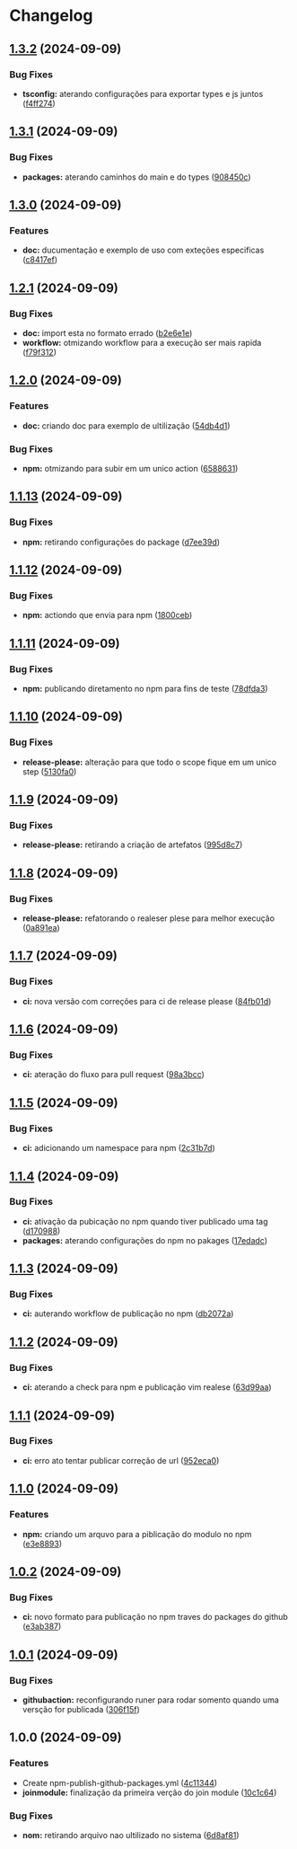 # Changelog

## [1.3.2](https://github.com/JefteCosta/joinmodule/compare/v1.3.1...v1.3.2) (2024-09-09)


### Bug Fixes

* **tsconfig:** aterando configurações para exportar types e js juntos ([f4ff274](https://github.com/JefteCosta/joinmodule/commit/f4ff274abea5916790ea45c44ff7248582dd1d3a))

## [1.3.1](https://github.com/JefteCosta/joinmodule/compare/v1.3.0...v1.3.1) (2024-09-09)


### Bug Fixes

* **packages:** aterando caminhos do main e do types ([908450c](https://github.com/JefteCosta/joinmodule/commit/908450c7ec570be81b65dbba277e8f9453bc5224))

## [1.3.0](https://github.com/JefteCosta/joinmodule/compare/v1.2.1...v1.3.0) (2024-09-09)


### Features

* **doc:** ducumentação e exemplo de uso com exteções especificas ([c8417ef](https://github.com/JefteCosta/joinmodule/commit/c8417ef0c0ea6ce4e9bfab69f779191ef2bd7d1f))

## [1.2.1](https://github.com/JefteCosta/joinmodule/compare/v1.2.0...v1.2.1) (2024-09-09)


### Bug Fixes

* **doc:** import esta no formato errado ([b2e6e1e](https://github.com/JefteCosta/joinmodule/commit/b2e6e1e1d2d78e625a3392cb5a90b0dd9059f57d))
* **workflow:** otmizando workflow para a execução ser mais rapida ([f79f312](https://github.com/JefteCosta/joinmodule/commit/f79f3124a8f3a19a7d45a4e868a1b28c2d164818))

## [1.2.0](https://github.com/JefteCosta/joinmodule/compare/v1.1.13...v1.2.0) (2024-09-09)


### Features

* **doc:** criando doc para exemplo de ultilização ([54db4d1](https://github.com/JefteCosta/joinmodule/commit/54db4d1245eac472375313cdf4769ead253c33ac))


### Bug Fixes

* **npm:** otmizando para subir em um unico action ([6588631](https://github.com/JefteCosta/joinmodule/commit/6588631fa1df07f26172d01da13e95eaf927da61))

## [1.1.13](https://github.com/JefteCosta/joinmodule/compare/v1.1.12...v1.1.13) (2024-09-09)


### Bug Fixes

* **npm:** retirando configurações do package ([d7ee39d](https://github.com/JefteCosta/joinmodule/commit/d7ee39dcc81d0954b2b39af41d7feff173a97253))

## [1.1.12](https://github.com/JefteCosta/joinmodule/compare/v1.1.11...v1.1.12) (2024-09-09)


### Bug Fixes

* **npm:** actiondo que envia para npm ([1800ceb](https://github.com/JefteCosta/joinmodule/commit/1800cebbbe13fc8af9cd787d298d936eab3fb74b))

## [1.1.11](https://github.com/JefteCosta/joinmodule/compare/v1.1.10...v1.1.11) (2024-09-09)


### Bug Fixes

* **npm:** publicando diretamento no npm para fins de teste ([78dfda3](https://github.com/JefteCosta/joinmodule/commit/78dfda3a795a3ab7b78728ecbfcedeaffcea64df))

## [1.1.10](https://github.com/JefteCosta/joinmodule/compare/v1.1.9...v1.1.10) (2024-09-09)


### Bug Fixes

* **release-please:** alteração para que todo o scope fique em um unico step ([5130fa0](https://github.com/JefteCosta/joinmodule/commit/5130fa087129a36ac9a438de54e67521b2056655))

## [1.1.9](https://github.com/JefteCosta/joinmodule/compare/v1.1.8...v1.1.9) (2024-09-09)


### Bug Fixes

* **release-please:** retirando a criação de artefatos ([995d8c7](https://github.com/JefteCosta/joinmodule/commit/995d8c7a06655fe5e27634929f162c5f8325f5c2))

## [1.1.8](https://github.com/JefteCosta/joinmodule/compare/v1.1.7...v1.1.8) (2024-09-09)


### Bug Fixes

* **release-please:** refatorando o realeser plese para melhor execução ([0a891ea](https://github.com/JefteCosta/joinmodule/commit/0a891ea8eff699d95e97ecaf6c2d5fe47269cf81))

## [1.1.7](https://github.com/JefteCosta/joinmodule/compare/v1.1.6...v1.1.7) (2024-09-09)


### Bug Fixes

* **ci:** nova versão com correções para ci de release please ([84fb01d](https://github.com/JefteCosta/joinmodule/commit/84fb01de072fe0d13ba230f46047810932fe2b7d))

## [1.1.6](https://github.com/JefteCosta/joinmodule/compare/v1.1.5...v1.1.6) (2024-09-09)


### Bug Fixes

* **ci:** ateração do fluxo para pull request ([98a3bcc](https://github.com/JefteCosta/joinmodule/commit/98a3bcc0949e8f8b0b372c6177625b73d4396545))

## [1.1.5](https://github.com/JefteCosta/joinmodule/compare/v1.1.4...v1.1.5) (2024-09-09)


### Bug Fixes

* **ci:** adicionando um namespace para npm ([2c31b7d](https://github.com/JefteCosta/joinmodule/commit/2c31b7dabfc8cf37acc4e67fb37331b90b0c50a1))

## [1.1.4](https://github.com/JefteCosta/joinmodule/compare/v1.1.3...v1.1.4) (2024-09-09)


### Bug Fixes

* **ci:** ativação da pubicação no npm quando tiver publicado uma tag ([d170988](https://github.com/JefteCosta/joinmodule/commit/d170988142f9e2a610ae652a6010bc92503240e0))
* **packages:** aterando configurações do npm no pakages ([17edadc](https://github.com/JefteCosta/joinmodule/commit/17edadc4e191c46b2894589fa498fa776aabed45))

## [1.1.3](https://github.com/JefteCosta/joinmodule/compare/v1.1.2...v1.1.3) (2024-09-09)


### Bug Fixes

* **ci:** auterando workflow de publicação no npm ([db2072a](https://github.com/JefteCosta/joinmodule/commit/db2072ac3f8838b3d0e2579948e5f38db0aa007c))

## [1.1.2](https://github.com/JefteCosta/joinmodule/compare/v1.1.1...v1.1.2) (2024-09-09)


### Bug Fixes

* **ci:** aterando a check para npm e publicação vim realese ([63d99aa](https://github.com/JefteCosta/joinmodule/commit/63d99aa2d26f47aac883176670df05fb12e550b3))

## [1.1.1](https://github.com/JefteCosta/joinmodule/compare/v1.1.0...v1.1.1) (2024-09-09)


### Bug Fixes

* **ci:** erro ato tentar publicar correção de url ([952eca0](https://github.com/JefteCosta/joinmodule/commit/952eca07ceb49ef0fc574877e1dc60f312db320c))

## [1.1.0](https://github.com/JefteCosta/joinmodule/compare/v1.0.2...v1.1.0) (2024-09-09)


### Features

* **npm:** criando um arquvo para a piblicação do modulo no npm ([e3e8893](https://github.com/JefteCosta/joinmodule/commit/e3e8893b27dd6e4149aff82c0ebc6f7f92053558))

## [1.0.2](https://github.com/JefteCosta/joinmodule/compare/v1.0.1...v1.0.2) (2024-09-09)


### Bug Fixes

* **ci:** novo formato para publicação no npm traves do packages do github ([e3ab387](https://github.com/JefteCosta/joinmodule/commit/e3ab387bfa563eacc8296541d929c024b1c95979))

## [1.0.1](https://github.com/JefteCosta/joinmodule/compare/v1.0.0...v1.0.1) (2024-09-09)


### Bug Fixes

* **githubaction:** reconfigurando runer para rodar somento quando uma versção for publicada ([306f15f](https://github.com/JefteCosta/joinmodule/commit/306f15febc7c0fc994072069f34b3a527027177e))

## 1.0.0 (2024-09-09)


### Features

* Create npm-publish-github-packages.yml ([4c11344](https://github.com/JefteCosta/joinmodule/commit/4c11344609ca4ad24e83ae8c1087269b74ddddc5))
* **joinmodule:** finalização da primeira verção do join module ([10c1c64](https://github.com/JefteCosta/joinmodule/commit/10c1c6462b36aed052f395f9d21473fdccf097fd))


### Bug Fixes

* **nom:** retirando arquivo nao ultilizado no sistema ([6d8af81](https://github.com/JefteCosta/joinmodule/commit/6d8af81c3404418910596be2871bab053b8f720a))
